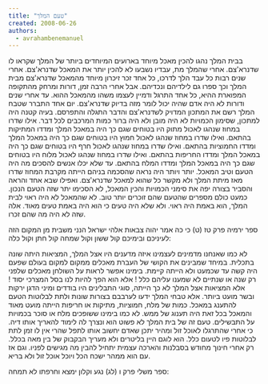 ```yaml
---
title: "טעם המלך"
created: 2008-06-26
authors: 
  - avrahambenemanuel
---
```


בבית המלך נהגו להכין מאכל מיוחד בארועים המיוחדים ביותר של המלך שקראו לו שדנרא'צם. אחרי שהמלך מת, עבדיו נשבעו לא להכין יותר את המאכל שדנרא'צם. אחרי שנים רבות כל עבד הלך לדרכו, כל אחד זכר זיכרון מיוחד מהמאכל שדנרא'צם מבית המלך וכך ספרו גם לילדיהם ונכדיהם. אבל אחרי הרבה זמן, דורות ומרחק מהתקופה המפוארת ההיא, כל אחד התרגל ודמיין לעצמו משהו מהמאכל ההוא. עד אחרי שנים ודורות לא היה אדם שהיה יכול לומר מזה בדיוק שדנרא'צם. יום אחד התברר שטבח המלך רשם את המתכון המדויק לשדנרא'צם והדבר התגלה והתפרסם. בעיה קטנה היה למתכון, שסימון הכמויות לא היה מובן ולא היה ברור כמות המרכבים לכל דבר. אילו שדרו במחוז שנהגו לאכול מתוק היו בטוחים שגם כך היה במאכל המלך ומדדו המתיקות בהתאם. ואילו שדרו במחוז שנהגו לאכול חמוץ היו בטוחים שגם כך היה במאכל המלך ומדדו החמוציות בהתאם. ואילו שדרו במחוז שנהגו לאכול חרף היו בטוחים שגם כך היה במאכל המלך ומדדו החריפות בהתאם. ואילו שדרו במחוז שנהגו לאכול מלוח היו בטוחים שגם כך היה במאכל המלך ומדדו המלח בהתאם. עד שלא יכלו אנשים להסכים מה היה הטעם וטיב המאכל. יותר ויותר היה נראה שהסכמה בניהם הייתה מקרבת המחוז שדרו מאז מיתת המלך ולא מקשר כל שהוא למאכל שדנרא'צם. ואפילו שבא אחד והראה והסביר בצורה יפה את סימני הכמויות והכין המאכל, לא הסכימו יתר שזה הטעם הנכון. כמעט כולם מספרים שהטעם שהם זוכרים יותר טוב. לא שהמאכל לא היה ראוי לבית המלך, הוא באמת היה ראוי. ולא שלא היה טעים כי הוא היה באמת טעים מאוד. אלה שזה לא היה מה שהם זכרו.


ספר ירמיה פרק טז (ט) כי כה אמר יהוה צבאות אלהי ישראל הנני משבית מן המקום הזה לעיניכם ובימיכם קול ששון וקול שמחה קול חתן וקול כלה:

לא כמו שאנחנו מדמינים לעצמינו איזה מדענים היו אצל המלך, המציאות היתה שונה בתכלית. במיחד שמבינים את הקושי של העברת מאכלים ממקום למקום בעולם שפעם היה קשה עד שכמעט ולא הייתה קיימת. בימינו אפשר לראות על השולחן מאכלים שלפני רק שנה או שנתיים לא שמענו עליהם כלל ! אלא הוא הפך להיות לנו בסל המצרכי יסוד ! אלא המציאות אצל המלך לא כך הייתה, סוגי התבלינים היו בודדים ומיני הדגן ירקות ובשר מועט ביותר. אלא טבחי המלך ידעו לערבבם בצורות שונות ולתת לבלוטות הטעם להתענג במאכל. כמות של מלח, חמוציות, מתיקות או חריפות הייתה מועט מאוד והמאכל בכל זאת היה תענוג של ממש. לא כמו בימינו ששופכים מלח או סוכר בכמויות על התבשילים. טעם זה של בית המלך לא פשוט הוא ונצרך לה לימוד להאריך אותו דיה. כי אחרי שהתרגלו לאוכל זול ומהיר יתכן שאדם יחשוב אותו לתפל שהרי אין לו זמן לתת לבלוטות פיו לטעום כלל. הוא לוגם היין בליטרים ולא מעריך הבקבוק של בין מאה בכלל. רק אחרי חינוך מחודש בסבלנות והארכה עצמית יתחיל להבין מה מגישים לפניו. וגם אז עם הוא ממהר ישכח הכל ויוכל אוכל זול ולא בריא.

ספר משלי פרק ו (לג) נגע וקלון ימצא וחרפתו לא תמחה:


